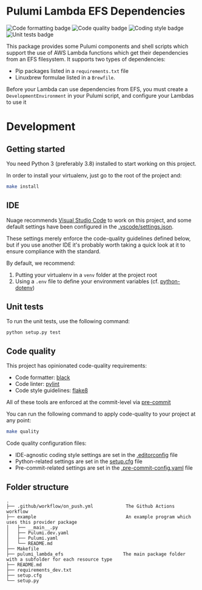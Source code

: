 # Pulumi Lambda EFS Dependencies
![Code formatting badge](https://img.shields.io/github/workflow/status/cloudspeak/pulumi-lambda-efs/code_formatting?label=code%20formatting "Code formatting badge")
![Code quality badge](https://img.shields.io/github/workflow/status/cloudspeak/pulumi-lambda-efs/code_quality?label=code%20quality "Code quality badge")
![Coding style badge](https://img.shields.io/github/workflow/status/cloudspeak/pulumi-lambda-efs/coding_style?label=coding%20style "Coding style badge")
![Unit tests badge](https://img.shields.io/github/workflow/status/cloudspeak/pulumi-lambda-efs/unit_tests?label=unit%20tests "Unit tests badge")

This package provides some Pulumi components and shell scripts which support the use of
AWS Lambda functions which get their dependencies from an EFS filesystem.  It supports
two types of dependencies:
* Pip packages listed in a `requirements.txt` file
* Linuxbrew formulae listed in a `Brewfile`.

Before your Lambda can use dependencies from EFS, you must create a
`DevelopmentEnvironment` in your Pulumi script, and configure your Lambdas to use it


# Development

## Getting started

You need Python 3 (preferably 3.8) installed to start working on this project.

In order to install your virtualenv, just go to the root of the project and:
```bash
make install
```

## IDE

Nuage recommends [Visual Studio Code](https://code.visualstudio.com/download) to work on this project, and some default settings have been configured in the [.vscode/settings.json](.vscode/settings.json).

These settings merely enforce the code-quality guidelines defined below, but if you use another IDE it's probably worth taking a quick look at it to ensure compliance with the standard.

By default, we recommend:
1. Putting your virtualenv in a `venv` folder at the project root
2. Using a `.env` file to define your environment variables (cf. [python-dotenv](https://pypi.org/project/python-dotenv/))

## Unit tests

To run the unit tests, use the following command:

```
python setup.py test
```

## Code quality

This project has opinionated code-quality requirements:
- Code formatter: [black](https://black.readthedocs.io/en/stable/)
- Code linter: [pylint](https://www.pylint.org)
- Code style guidelines: [flake8](https://flake8.pycqa.org/en/latest/)

All of these tools are enforced at the commit-level via [pre-commit](https://pre-commit.com)

You can run the following command to apply code-quality to your project at any point:
```bash
make quality
```

Code quality configuration files:
- IDE-agnostic coding style settings are set in the [.editorconfig](.editorconfig) file
- Python-related settings are set in the [setup.cfg](setup.cfg) file
- Pre-commit-related settings are set in the [.pre-commit-config.yaml](.pre-commit-config.yaml) file

## Folder structure

```
.
├── .github/workflow/on_push.yml            The Github Actions workflow
├── example                                 An example program which uses this provider package
│   ├── __main__.py
│   ├── Pulumi.dev.yaml
│   ├── Pulumi.yaml
│   └── README.md
├── Makefile
├── pulumi_lambda_efs                      The main package folder with a subfolder for each resource type
├── README.md
├── requirements_dev.txt
├── setup.cfg
└── setup.py
```
